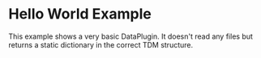 # Hello World Example

This example shows a very basic DataPlugin. It doesn't read any files but returns a static dictionary in the correct TDM structure.